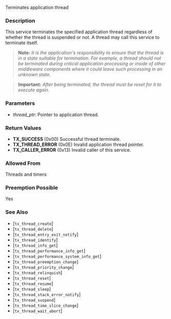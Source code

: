 Terminates application thread

### Description

This service terminates the specified application thread regardless of whether the thread is suspended or not. A thread may call this service to terminate itself.

> **Note:** *It is the application's responsibility to ensure that the thread is in a state suitable for termination. For example, a thread should not be terminated during critical application processing or inside of other middleware components where it could leave such processing in an unknown state.*

> **Important:** *After being terminated, the thread must be reset for it to execute again.*

### Parameters

- *thread_ptr*: Pointer to application thread.

### Return Values
- **TX_SUCCESS** (0x00) Successful thread terminate.
- **TX_THREAD_ERROR** (0x0E) Invalid application thread pointer.
- **TX_CALLER_ERROR** (0x13) Invalid caller of this service.

### Allowed From

Threads and timers

### Preemption Possible

Yes

### See Also

- [`tx_thread_create`]
- [`tx_thread_delete`]
- [`tx_thread_entry_exit_notify`]
- [`tx_thread_identify`]
- [`tx_thread_info_get`]
- [`tx_thread_performance_info_get`]
- [`tx_thread_performance_system_info_get`]
- [`tx_thread_preemption_change`]
- [`tx_thread_priority_change`]
- [`tx_thread_relinquish`]
- [`tx_thread_reset`]
- [`tx_thread_resume`]
- [`tx_thread_sleep`]
- [`tx_thread_stack_error_notify`]
- [`tx_thread_suspend`]
- [`tx_thread_time_slice_change`]
- [`tx_thread_wait_abort`]

